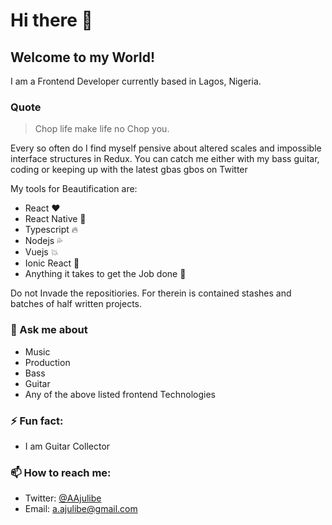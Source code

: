 # Hi there 👋

## Welcome to my World!
I am a Frontend Developer currently based in Lagos, Nigeria.

### Quote
> Chop life make life no Chop you.

Every so often do I find myself pensive about altered scales and impossible interface structures in Redux.
You can catch me either with my bass guitar, coding or keeping up with the latest gbas gbos on Twitter

My tools for Beautification are:
 - React :heart:
 - React Native :purple_heart:
 - Typescript :fire:
 - Nodejs :sweat_drops:
 - Vuejs :collision:
 - Ionic React :dash:
 - Anything it takes to get the Job done :hammer:

Do not Invade the repositiories. For therein is contained stashes and batches of half written projects.

### 💬 Ask me about 
-  Music 
-  Production 
-  Bass 
-  Guitar 
-  Any of the above listed frontend Technologies


### ⚡ Fun fact: 
- I am  Guitar Collector 


### 📫 How to reach me: 
- Twitter: [@AAjulibe](https://twitter.com/aajulibe)
- Email: a.ajulibe@gmail.com

<!--
**Ajulibe/Ajulibe** is a ✨ _special_ ✨ repository because its `README.md` (this file) appears on your GitHub profile.

Here are some ideas to get you started:

- 🔭 I’m currently working on ...
- 🌱 I’m currently learning ...
- 👯 I’m looking to collaborate on ...
- 🤔 I’m looking for help with ...
- 💬 Ask me about ...
- 📫 How to reach me: ...
- 😄 Pronouns: ...
- ⚡ Fun fact: ...
-->
